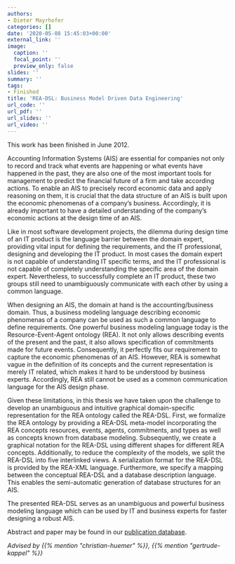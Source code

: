 ```yaml
---
authors:
- Dieter Mayrhofer
categories: []
date: '2020-05-08 15:45:03+00:00'
external_link: ''
image:
  caption: ''
  focal_point: ''
  preview_only: false
slides: ''
summary: ''
tags:
- Finished
title: 'REA-DSL: Business Model Driven Data Engineering'
url_code: ''
url_pdf: ''
url_slides: ''
url_video: ''
---
```


This work has been finished in June 2012.

Accounting Information Systems (AIS) are essential for companies not only to record and track what events are happening or what events have happened in the past, they are also one of the most important tools for management to predict the financial future of a firm and take according actions. To enable an AIS to precisely record economic data and apply reasoning on them, it is crucial that the data structure of an AIS is built upon the economic phenomenas of a company’s business. Accordingly, it is already important to have a detailed understanding of the company’s economic actions at the design time of an AIS.

Like in most software development projects, the dilemma during design time of an IT product is the language barrier between the domain expert, providing vital input for defining the requirements, and the IT professional, designing and developing the IT product. In most cases the domain expert is not capable of understanding IT specific terms, and the IT professional is not capable of completely understanding the specific area of the domain expert. Nevertheless, to successfully complete an IT product, these two groups still need to unambiguously communicate with each other by using a common language.

When designing an AIS, the domain at hand is the accounting/business domain. Thus, a business modeling language describing economic phenomenas of a company can be used as such a common language to define requirements. One powerful business modeling language today is the Resource-Event-Agent ontology (REA). It not only allows describing events of the present and the past, it also allows specification of commitments made for future events. Consequently, it perfectly fits our requirement to capture the economic phenomenas of an AIS. However, REA is somewhat vague in the definition of its concepts and the current representation is merely IT related, which makes it hard to be understood by business experts. Accordingly, REA still cannot be used as a common communication language for the AIS design phase.

Given these limitations, in this thesis we have taken upon the challenge to develop an unambiguous and intuitive graphical domain-specific representation for the REA ontology called the REA-DSL. First, we formalize the REA ontology by providing a REA-DSL meta-model incorporating the REA concepts resources, events, agents, commitments, and types as well as concepts known from database modeling. Subsequently, we create a graphical notation for the REA-DSL using different shapes for different REA concepts. Additionally, to reduce the complexity of the models, we split the REA-DSL into five interlinked views. A serialization format for the REA-DSL is provided by the REA-XML language. Furthermore, we specify a mapping between the conceptual REA-DSL and a database description language. This enables the semi-automatic generation of database structures for an AIS.

The presented REA-DSL serves as an unambiguous and powerful business modeling language which can be used by IT and business experts for faster designing a robust AIS.

Abstract and paper may be found in our <a class="external" href="http://publik.tuwien.ac.at/showentry.php?ID=223117&amp;lang=2">publication database</a>.

*Advised by {{% mention "christian-huemer" %}}, {{% mention "gertrude-kappel" %}}*